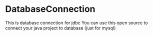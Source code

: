 # DatabaseConnection
This is database connection for jdbc
You can use this open source to connect your java project to database (just for mysql)

